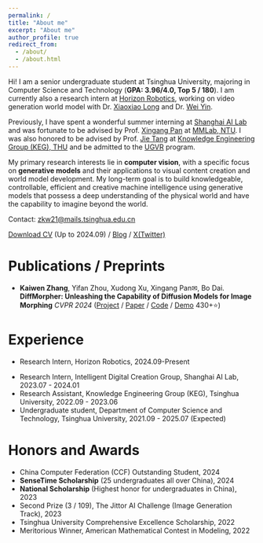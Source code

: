 ```yaml
---
permalink: /
title: "About me"
excerpt: "About me"
author_profile: true
redirect_from: 
  - /about/
  - /about.html
---
```


Hi! I am a senior undergraduate student at Tsinghua University, majoring in Computer Science and Technology (**GPA: 3.96/4.0, Top 5 / 180**).
I am currently also a research intern at [Horizon Robotics](https://en.horizon.cc/), working on video generation world model with Dr. [Xiaoxiao Long](https://www.xxlong.site/) and Dr. [Wei Yin](https://yvanyin.net/). 
<!-- I remotely visited Prof. [Stefano Ermon](https://cs.stanford.edu/~ermon/)'s group at [Stanford University](https://www.stanford.edu/) through the [UGVR](https://engineering.stanford.edu/students-academics/programs/global-engineering-programs/chinese-ugvr) program this summer. -->
Previously, I have spent a wonderful summer interning at [Shanghai AI Lab](https://www.shlab.org.cn/) and was fortunate to be advised by Prof. [Xingang Pan](https://xingangpan.github.io/) at [MMLab, NTU](https://www.mmlab-ntu.com/index.html).
I was also honored to be advised by Prof. [Jie Tang](http://keg.cs.tsinghua.edu.cn/jietang/) at [Knowledge Engineering Group (KEG), THU](http://keg.cs.tsinghua.edu.cn/) and be admitted to the [UGVR](https://engineering.stanford.edu/students-academics/programs/global-engineering-programs/chinese-ugvr) program.

<!-- My research interests lie in the area of computer vision, deep learning and computer graphics. I am particularly interested in the following topics:
* Generative Models, e.g. Diffusion Models
* Image, Video and 3D Generation and Manipulation
* Neural Scene Representations and Rendering -->
<!-- * AI-Human Collaborative Content Creation -->
My primary research interests lie in **computer vision**, with a specific focus on **generative models** and their applications to visual content creation and world model development.
My long-term goal is to build knowledgeable, controllable, efficient and creative machine intelligence using generative models that possess a deep understanding of the physical world and have the capability to imagine beyond the world.

Contact: zkw21@mails.tsinghua.edu.cn

[Download CV](https://kevin-thu.github.io/homepage/files/CV.pdf) (Up to 2024.09) / [Blog](https://kevin-thu.github.io/) / [X(Twitter)](https://twitter.com/sze68zkw)


Publications / Preprints
======
* **Kaiwen Zhang**, Yifan Zhou, Xudong Xu, Xingang Pan✉, Bo Dai. **DiffMorpher: Unleashing the Capability of Diffusion Models for Image Morphing** *CVPR 2024* ([Project](https://kevin-thu.github.io/DiffMorpher_page/) / [Paper](https://arxiv.org/pdf/2312.07409.pdf) / [Code](https://github.com/Kevin-thu/DiffMorpher) / [Demo](https://huggingface.co/spaces/Kevin-thu/DiffMorpher) 430+⭐)

Experience
======
* Research Intern, Horizon Robotics, 2024.09-Present
<!-- * Undergraduate Visiting Research Intern (Remote), Stanford University, 2024.06 - Present -->
* Research Intern, Intelligent Digital Creation Group, Shanghai AI Lab, 2023.07 - 2024.01
* Research Assistant, Knowledge Engineering Group (KEG), Tsinghua University, 2022.09 - 2023.06
* Undergraduate student, Department of Computer Science and Technology, Tsinghua University, 2021.09 - 2025.07 (Expected)

Honors and Awards
======
* China Computer Federation (CCF) Outstanding Student, 2024
* **SenseTime Scholarship** (25 undergraduates all over China), 2024
* **National Scholarship** (Highest honor for undergraduates in China), 2023
* Second Prize (3 / 109), The Jittor AI Challenge (Image Generation Track), 2023
* Tsinghua University Comprehensive Excellence Scholarship, 2022
* Meritorious Winner, American Mathematical Contest in Modeling, 2022

<!-- This is the front page of a website that is powered by the [academicpages template](https://github.com/academicpages/academicpages.github.io) and hosted on GitHub pages. [GitHub pages](https://pages.github.com) is a free service in which websites are built and hosted from code and data stored in a GitHub repository, automatically updating when a new commit is made to the respository. This template was forked from the [Minimal Mistakes Jekyll Theme](https://mmistakes.github.io/minimal-mistakes/) created by Michael Rose, and then extended to support the kinds of content that academics have: publications, talks, teaching, a portfolio, blog posts, and a dynamically-generated CV. You can fork [this repository](https://github.com/academicpages/academicpages.github.io) right now, modify the configuration and markdown files, add your own PDFs and other content, and have your own site for free, with no ads! An older version of this template powers my own personal website at [stuartgeiger.com](http://stuartgeiger.com), which uses [this Github repository](https://github.com/staeiou/staeiou.github.io).

A data-driven personal website
======
Like many other Jekyll-based GitHub Pages templates, academicpages makes you separate the website's content from its form. The content & metadata of your website are in structured markdown files, while various other files constitute the theme, specifying how to transform that content & metadata into HTML pages. You keep these various markdown (.md), YAML (.yml), HTML, and CSS files in a public GitHub repository. Each time you commit and push an update to the repository, the [GitHub pages](https://pages.github.com/) service creates static HTML pages based on these files, which are hosted on GitHub's servers free of charge.

Many of the features of dynamic content management systems (like Wordpress) can be achieved in this fashion, using a fraction of the computational resources and with far less vulnerability to hacking and DDoSing. You can also modify the theme to your heart's content without touching the content of your site. If you get to a point where you've broken something in Jekyll/HTML/CSS beyond repair, your markdown files describing your talks, publications, etc. are safe. You can rollback the changes or even delete the repository and start over -- just be sure to save the markdown files! Finally, you can also write scripts that process the structured data on the site, such as [this one](https://github.com/academicpages/academicpages.github.io/blob/master/talkmap.ipynb) that analyzes metadata in pages about talks to display [a map of every location you've given a talk](https://academicpages.github.io/talkmap.html).

Getting started
======
1. Register a GitHub account if you don't have one and confirm your e-mail (required!)
2. Fork [this repository](https://github.com/academicpages/academicpages.github.io) by clicking the "fork" button in the top right. 
3. Go to the repository's settings (rightmost item in the tabs that start with "Code", should be below "Unwatch"). Rename the repository "[your GitHub username].github.io", which will also be your website's URL.
4. Set site-wide configuration and create content & metadata (see below -- also see [this set of diffs](http://archive.is/3TPas) showing what files were changed to set up [an example site](https://getorg-testacct.github.io) for a user with the username "getorg-testacct")
5. Upload any files (like PDFs, .zip files, etc.) to the files/ directory. They will appear at https://[your GitHub username].github.io/files/example.pdf.  
6. Check status by going to the repository settings, in the "GitHub pages" section

Site-wide configuration
------
The main configuration file for the site is in the base directory in [_config.yml](https://github.com/academicpages/academicpages.github.io/blob/master/_config.yml), which defines the content in the sidebars and other site-wide features. You will need to replace the default variables with ones about yourself and your site's github repository. The configuration file for the top menu is in [_data/navigation.yml](https://github.com/academicpages/academicpages.github.io/blob/master/_data/navigation.yml). For example, if you don't have a portfolio or blog posts, you can remove those items from that navigation.yml file to remove them from the header. 

Create content & metadata
------
For site content, there is one markdown file for each type of content, which are stored in directories like _publications, _talks, _posts, _teaching, or _pages. For example, each talk is a markdown file in the [_talks directory](https://github.com/academicpages/academicpages.github.io/tree/master/_talks). At the top of each markdown file is structured data in YAML about the talk, which the theme will parse to do lots of cool stuff. The same structured data about a talk is used to generate the list of talks on the [Talks page](https://academicpages.github.io/talks), each [individual page](https://academicpages.github.io/talks/2012-03-01-talk-1) for specific talks, the talks section for the [CV page](https://academicpages.github.io/cv), and the [map of places you've given a talk](https://academicpages.github.io/talkmap.html) (if you run this [python file](https://github.com/academicpages/academicpages.github.io/blob/master/talkmap.py) or [Jupyter notebook](https://github.com/academicpages/academicpages.github.io/blob/master/talkmap.ipynb), which creates the HTML for the map based on the contents of the _talks directory).

**Markdown generator**

I have also created [a set of Jupyter notebooks](https://github.com/academicpages/academicpages.github.io/tree/master/markdown_generator
) that converts a CSV containing structured data about talks or presentations into individual markdown files that will be properly formatted for the academicpages template. The sample CSVs in that directory are the ones I used to create my own personal website at stuartgeiger.com. My usual workflow is that I keep a spreadsheet of my publications and talks, then run the code in these notebooks to generate the markdown files, then commit and push them to the GitHub repository.

How to edit your site's GitHub repository
------
Many people use a git client to create files on their local computer and then push them to GitHub's servers. If you are not familiar with git, you can directly edit these configuration and markdown files directly in the github.com interface. Navigate to a file (like [this one](https://github.com/academicpages/academicpages.github.io/blob/master/_talks/2012-03-01-talk-1.md) and click the pencil icon in the top right of the content preview (to the right of the "Raw | Blame | History" buttons). You can delete a file by clicking the trashcan icon to the right of the pencil icon. You can also create new files or upload files by navigating to a directory and clicking the "Create new file" or "Upload files" buttons. 

Example: editing a markdown file for a talk
![Editing a markdown file for a talk](/images/editing-talk.png)

For more info
------
More info about configuring academicpages can be found in [the guide](https://academicpages.github.io/markdown/). The [guides for the Minimal Mistakes theme](https://mmistakes.github.io/minimal-mistakes/docs/configuration/) (which this theme was forked from) might also be helpful. -->

